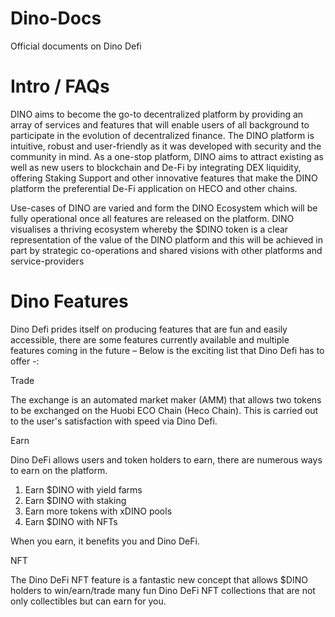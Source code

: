 # Dino-Docs
Official documents on Dino Defi
# Intro / FAQs
DINO aims to become the go-to decentralized platform by providing an array of services and features that will enable users of all background to participate in the evolution of decentralized finance. The DINO platform is intuitive, robust and user-friendly as it was developed with security and the community in mind. As a one-stop platform, DINO aims to attract existing as well as new users to blockchain and De-Fi by integrating DEX liquidity, offering Staking Support and other innovative features that make the DINO platform the preferential De-Fi application on HECO and other chains.

Use-cases of DINO are varied and form the DINO Ecosystem which will be fully operational once all features are released on the platform. DINO visualises a thriving ecosystem whereby the $DINO token is a clear representation of the value of the DINO platform and this will be achieved in part by strategic co-operations and shared visions with other platforms and service-providers
# Dino Features
Dino Defi prides itself on producing features that are fun and easily accessible, there are some features currently available and multiple features coming in the future – Below is the exciting list that Dino Defi has to offer -: 

Trade 

The exchange is an automated market maker (AMM) that allows two tokens to be exchanged on the Huobi ECO Chain (Heco Chain). This is carried out to the user's satisfaction with speed via Dino Defi. 

Earn 

Dino DeFi allows users and token holders to earn, there are numerous ways to earn on the platform.

1)	Earn $DINO with yield farms
2)	Earn $DINO with staking 
3)	Earn more tokens with xDINO pools 
4)	Earn $DINO with NFTs

When you earn, it benefits you and Dino DeFi.

NFT 

The Dino DeFi NFT feature is a fantastic new concept that allows $DINO holders to win/earn/trade many fun Dino DeFi NFT collections that are not only collectibles but can earn for you.
